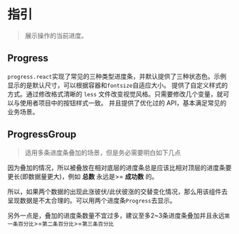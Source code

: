 # 指引

> 展示操作的当前进度。

## Progress

`progress.react`实现了常见的三种类型进度条，并默认提供了三种状态色。示例显示的是默认尺寸，可以根据容器和`fontsize`自适应大小。
提供了自定义样式的方式。通过修改格式清晰的 `less` 文件改变视觉风格。只需要修改几个变量，就可以与使用者项目中的按钮样式一致。
并且提供了优化过的 API，基本满足常见的业务场景。

## ProgressGroup

> 适用多条进度条叠加的场景，但是务必需要明白如下几点

因为叠加的情况，所以被叠放在相对底层的进度条总是应该比相对顶层的进度条要更长(即数据量更大)，例如 **总数** 永远是>= **成功数** 的。

所以，如果两个数据的出现此涨彼伏/此伏彼涨的交替变化情况，那么用该组件去呈现数据是不太合理的。可以用两个进度条`Progress`去显示。

另外一点是，叠加的进度条数量不宜过多，建议至多2~3条进度条叠加并且永远`第一条百分比`>=`第二条百分比`>=`第三条百分比`